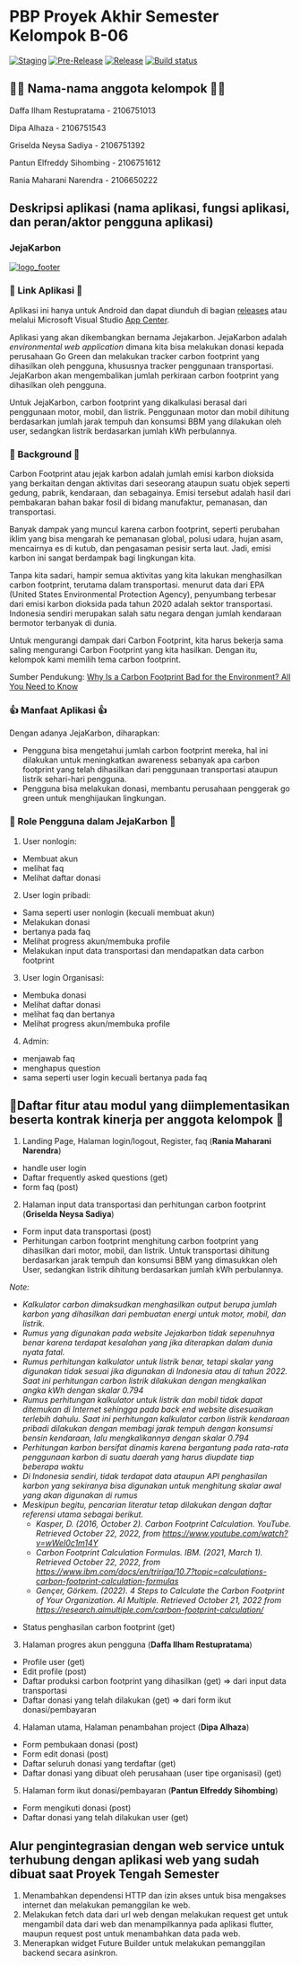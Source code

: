 # PBP Proyek Akhir Semester Kelompok B-06
[![Staging](https://github.com/B06-PBP-2022/jejakarbon_flutter/actions/workflows/staging.yml/badge.svg)](https://github.com/B06-PBP-2022/jejakarbon_flutter/actions/workflows/staging.yml)
[![Pre-Release](https://github.com/B06-PBP-2022/jejakarbon_flutter/actions/workflows/pre-release.yml/badge.svg)](https://github.com/B06-PBP-2022/jejakarbon_flutter/actions/workflows/pre-release.yml)
[![Release](https://github.com/B06-PBP-2022/jejakarbon_flutter/actions/workflows/release.yml/badge.svg)](https://github.com/B06-PBP-2022/jejakarbon_flutter/actions/workflows/release.yml)
[![Build status](https://build.appcenter.ms/v0.1/apps/8e0e809d-536e-4e2d-a7fe-2c7cd087b39f/branches/main/badge)](https://appcenter.ms)

## 🧑‍💻 Nama-nama anggota kelompok 🧑‍💻
Daffa Ilham Restupratama - 2106751013

Dipa Alhaza - 2106751543

Griselda Neysa Sadiya - 2106751392

Pantun Elfreddy Sihombing - 2106751612

Rania Maharani Narendra - 2106650222


## Deskripsi aplikasi (nama aplikasi, fungsi aplikasi, dan peran/aktor pengguna aplikasi)
### JejaKarbon

[![logo_footer](https://user-images.githubusercontent.com/87572562/199491295-5107f811-6035-4ffd-8ad9-cc6ab8bf2727.png)]()

### 🚀 Link Aplikasi 🚀
Aplikasi ini hanya untuk Android dan dapat diunduh di bagian [releases](https://github.com/B06-PBP-2022/jejakarbon_flutter/releases/tag/1.0.0%2B1) atau melalui Microsoft Visual Studio [App Center](https://install.appcenter.ms/orgs/b06-pbp-2022/apps/jejakarbon/distribution_groups/public).

Aplikasi yang akan dikembangkan bernama Jejakarbon. JejaKarbon adalah *environmental web application* dimana kita bisa melakukan donasi kepada perusahaan Go Green dan melakukan tracker carbon footprint yang dihasilkan oleh pengguna, khususnya tracker penggunaan transportasi. JejaKarbon akan mengembalikan jumlah perkiraan carbon footprint yang dihasilkan oleh pengguna. 

Untuk JejaKarbon, carbon footprint yang dikalkulasi berasal dari penggunaan motor, mobil, dan listrik. Penggunaan motor dan mobil dihitung berdasarkan jumlah jarak tempuh dan konsumsi BBM yang dilakukan oleh user, sedangkan listrik berdasarkan jumlah kWh perbulannya.

### 📖 Background 📖
Carbon Footprint atau jejak karbon adalah jumlah emisi karbon dioksida yang berkaitan dengan aktivitas dari seseorang ataupun suatu objek seperti gedung, pabrik, kendaraan, dan sebagainya. Emisi tersebut adalah hasil dari pembakaran bahan bakar fosil di bidang manufaktur, pemanasan, dan transportasi. 

Banyak dampak yang muncul karena carbon footprint, seperti perubahan iklim yang bisa mengarah ke pemanasan global, polusi udara, hujan asam, mencairnya es di kutub, dan pengasaman pesisir serta laut. Jadi, emisi karbon ini sangat berdampak bagi lingkungan kita.

Tanpa kita sadari, hampir semua aktivitas yang kita lakukan menghasilkan carbon footprint, terutama dalam transportasi. menurut data dari EPA (United States Environmental Protection Agency), penyumbang terbesar dari emisi karbon dioksida pada tahun 2020 adalah sektor transportasi. Indonesia sendiri merupakan salah satu negara dengan jumlah kendaraan bermotor terbanyak di dunia. 

Untuk mengurangi dampak dari Carbon Footprint,  kita harus bekerja sama saling mengurangi Carbon Footprint yang kita hasilkan. Dengan itu, kelompok kami memilih tema carbon footprint. 

Sumber Pendukung:
[Why Is a Carbon Footprint Bad for the Environment? All You Need to Know](https://impactful.ninja/why-is-a-carbon-footprint-bad-for-the-environment/#:~:text=Our%20carbon%20footprint%20has%20a,of%20glaciers%20and%20polar%20ice)

### 👍 Manfaat Aplikasi 👍
Dengan adanya JejaKarbon, diharapkan:
- Pengguna bisa mengetahui jumlah carbon footprint mereka, hal ini dilakukan untuk meningkatkan awareness sebanyak apa carbon footprint yang telah dihasilkan dari penggunaan transportasi ataupun listrik sehari-hari pengguna.
- Pengguna bisa melakukan donasi, membantu perusahaan penggerak go green untuk menghijaukan lingkungan.

### 🧑 Role Pengguna dalam JejaKarbon 🧑
1) User nonlogin:
- Membuat akun
- melihat faq
- Melihat daftar donasi
2) User login pribadi:
- Sama seperti user nonlogin (kecuali membuat akun)
- Melakukan donasi
- bertanya pada faq
- Melihat progress akun/membuka profile
- Melakukan input data transportasi dan mendapatkan data carbon footprint  
3) User login Organisasi:
- Membuka donasi
- Melihat daftar donasi
- melihat faq dan bertanya
- Melihat progress akun/membuka profile
4) Admin:
- menjawab faq
- menghapus question
- sama seperti user login kecuali bertanya pada faq

## 🔨Daftar fitur atau modul yang diimplementasikan beserta kontrak kinerja per anggota kelompok 🔨
1) Landing Page, Halaman login/logout, Register, faq (**Rania Maharani Narendra**)
- handle user login
- Daftar frequently asked questions (get)
- form faq (post)

2) Halaman input data transportasi dan perhitungan carbon footprint (**Griselda Neysa Sadiya**)
- Form input data transportasi (post)
- Perhitungan carbon footprint
menghitung carbon footprint yang dihasilkan dari motor, mobil, dan listrik. Untuk transportasi dihitung berdasarkan jarak tempuh dan konsumsi BBM yang dimasukkan oleh User, sedangkan listrik dihitung berdasarkan jumlah kWh perbulannya. 

*Note:*

* *Kalkulator carbon dimaksudkan menghasilkan output berupa jumlah karbon yang dihasilkan dari pembuatan energi untuk motor, mobil, dan listrik.*
* *Rumus yang digunakan pada website Jejakarbon tidak sepenuhnya benar karena terdapat kesalahan yang jika diterapkan dalam dunia nyata fatal.*
* *Rumus perhitungan kalkulator untuk listrik benar, tetapi skalar yang digunakan tidak sesuai jika digunakan di Indonesia atau di tahun 2022. Saat ini perhitungan carbon listrik dilakukan dengan mengkalikan angka kWh dengan skalar 0.794*
* *Rumus perhitungan kalkulator untuk listrik dan mobil tidak dapat ditemukan di Internet sehingga pada back end website disesuaikan terlebih dahulu. Saat ini perhitungan kalkulator carbon listrik kendaraan pribadi dilakukan dengan membagi jarak tempuh dengan konsumsi bensin kendaraan, lalu mengkalikannya dengan skalar 0.794*
* *Perhitungan karbon bersifat dinamis karena bergantung pada rata-rata penggunaan karbon di suatu daerah yang harus diupdate tiap beberapa waktu*
* *Di Indonesia sendiri, tidak terdapat data ataupun API penghasilan karbon yang sekiranya bisa digunakan untuk menghitung skalar awal yang akan digunakan di rumus*
* *Meskipun begitu, pencarian literatur tetap dilakukan dengan daftar referensi utama sebagai berikut.*
    * *Kasper, D. (2016, October 2). Carbon Footprint Calculation. YouTube. Retrieved October 22, 2022, from https://www.youtube.com/watch?v=wWeI0c1m14Y*
    * *Carbon Footprint Calculation Formulas. IBM. (2021, March 1). Retrieved October 22, 2022, from https://www.ibm.com/docs/en/tririga/10.7?topic=calculations-carbon-footprint-calculation-formulas*
    * *Gençer, Görkem. (2022). 4 Steps to Calculate the Carbon Footprint of Your Organization. AI Multiple. Retrieved October 21, 2022 from https://research.aimultiple.com/carbon-footprint-calculation/*
- Status penghasilan carbon footprint (get)

3) Halaman progres akun pengguna (**Daffa Ilham Restupratama**)
- Profile user (get)
- Edit profile (post)
- Daftar produksi carbon footprint yang dihasilkan (get) => dari input data transportasi
- Daftar donasi yang telah dilakukan (get) => dari form ikut donasi/pembayaran

4) Halaman utama, Halaman penambahan project (**Dipa Alhaza**)
- Form pembukaan donasi (post)
- Form edit donasi (post)
- Daftar seluruh donasi yang terdaftar (get)
- Daftar donasi yang dibuat oleh perusahaan (user tipe organisasi) (get)

5) Halaman form ikut donasi/pembayaran (**Pantun Elfreddy Sihombing**)
- Form mengikuti donasi (post)
- Daftar donasi yang telah dilakukan user (get)

## Alur pengintegrasian dengan web service untuk terhubung dengan aplikasi web yang sudah dibuat saat Proyek Tengah Semester
1. Menambahkan dependensi HTTP dan izin akses untuk bisa mengakses internet dan melakukan pemanggilan ke web.
2. Melakukan fetch data dari url web dengan melakukan request get untuk mengambil data dari web dan menampilkannya pada aplikasi flutter, maupun request post untuk menambahkan data pada web.
3. Menerapkan widget Future Builder untuk melakukan pemanggilan backend secara asinkron.
